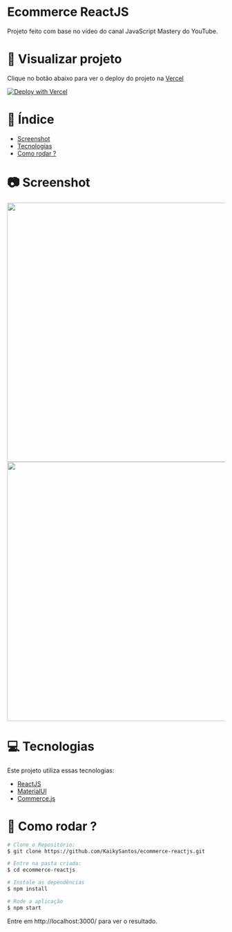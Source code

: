 # Ecommerce ReactJS
Projeto feito com base no vídeo do canal JavaScript Mastery do YouTube.

# :eyes: Visualizar projeto

Clique no botão abaixo para ver o deploy do projeto na [Vercel](https://vercel.com)

[![Deploy with Vercel](https://vercel.com/button)](https://ecommerce-reactjs-seven.vercel.app/)

# :pushpin: Índice

* [Screenshot](#screenshot)
* [Tecnologias](#technologies)
* [Como rodar ?](#run)

# :camera: Screenshot
<img src="https://i.ibb.co/HxTFt7c/img-readme1.png" width="600px"></a>
<img src="https://i.ibb.co/LS0PCGT/img-readme2.png" width="600px"></a>

# :computer: Tecnologias
Este projeto utiliza essas tecnologias:

* [ReactJS](https://reactjs.org/)
* [MaterialUI](https://material-ui.com/pt/)
* [Commerce.js](https://commercejs.com/)

# :construction_worker: Como rodar ?
```bash
# Clone o Repositório:
$ git clone https://github.com/KaikySantos/ecommerce-reactjs.git

# Entre na pasta criada:
$ cd ecommerce-reactjs

# Instale as dependências
$ npm install

# Rode a aplicação
$ npm start
```
Entre em http://localhost:3000/ para ver o resultado.
